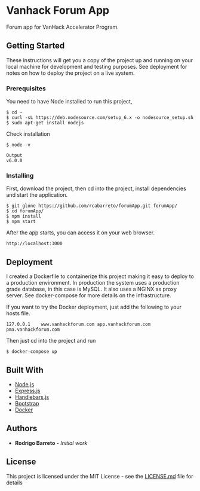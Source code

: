 # Vanhack Forum App

Forum app for VanHack Accelerator Program.

## Getting Started

These instructions will get you a copy of the project up and running on your local machine for development and testing purposes. See deployment for notes on how to deploy the project on a live system.

### Prerequisites

You need to have Node installed to run this project, 

````
$ cd ~
$ curl -sL https://deb.nodesource.com/setup_6.x -o nodesource_setup.sh
$ sudo apt-get install nodejs
````

Check installation

````
$ node -v
````

````
Output
v6.0.0
````

### Installing

First, download the project, then cd into the project, install dependencies and start the application.

````
$ git glone https://github.com/rcabarreto/forumApp.git forumApp/
$ cd forumApp/
$ npm install
$ npm start
````

After the app starts, you can access it on your web browser.

````
http://localhost:3000
````

## Deployment

I created a Dockerfile to containerize this project making it easy to deploy to a production environment. In production the system uses a production grade database, in this case is MySQL. It also uses a NGINX as proxy server. See docker-compose for more details on the infrastructure.

If you want to try the Docker deployment, just add the following to your hosts file.
````
127.0.0.1    www.vanhackforum.com app.vanhackforum.com pma.vanhackforum.com
````

Then just cd into the project and run

````
$ docker-compose up
````

## Built With

* [Node.js](https://nodejs.org/en/about/)
* [Express.js](http://expressjs.com/pt-br/starter/installing.html)
* [Handlebars.js](http://handlebarsjs.com/)
* [Bootstrap](https://getbootstrap.com/docs/3.3/)
* [Docker](https://www.docker.com/docker-community/)

## Authors

* **Rodrigo Barreto** - *Initial work*

## License

This project is licensed under the MIT License - see the [LICENSE.md](LICENSE.md) file for details
